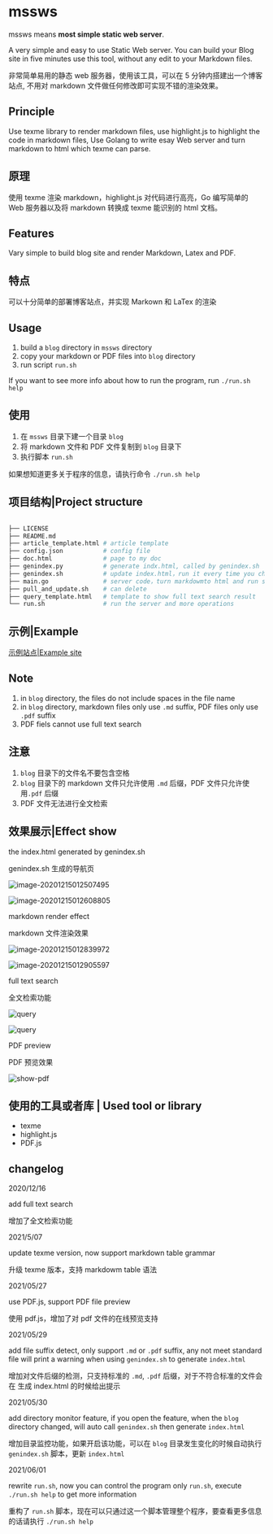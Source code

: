 # mssws

mssws means **most simple static web server**.

A very simple and easy to use Static Web server. You can build your Blog
site in five minutes use this tool, without any edit to your Markdown files.

非常简单易用的静态 web 服务器，使用该工具，可以在 5 分钟内搭建出一个博客
站点, 不用对 markdown 文件做任何修改即可实现不错的渲染效果。


## Principle

Use texme library to render markdown files, use highlight.js to highlight
the code in markdown files, Use Golang to write esay Web server and turn
markdown to html which texme can parse.


## 原理

使用 texme 渲染 markdown，highlight.js 对代码进行高亮，Go 编写简单的 Web
服务器以及将 markdown 转换成 texme 能识别的 html 文档。


## Features

Vary simple to build blog site and render Markdown, Latex and PDF.


## 特点

可以十分简单的部署博客站点，并实现 Markown 和  LaTex 的渲染


## Usage

1. build a `blog` directory in `mssws` directory
2. copy your markdown or PDF files into `blog` directory
3. run script `run.sh`

If you want to see more info about how to run the program, run `./run.sh help`

##  使用

1. 在 `mssws` 目录下建一个目录 `blog`
2. 将 markdown 文件和 PDF 文件复制到 `blog` 目录下
3. 执行脚本 `run.sh`

如果想知道更多关于程序的信息，请执行命令 `./run.sh help`


## 项目结构|Project structure

``` bash

├── LICENSE
├── README.md
├── article_template.html # article template
├── config.json           # config file
├── doc.html              # page to my doc
├── genindex.py           # generate indx.html, called by genindex.sh
├── genindex.sh           # update index.html，run it every time you changed blog directory
├── main.go               # server code，turn markdowmto html and run server 
├── pull_and_update.sh    # can delete
├── query_template.html   # template to show full text search result 
└── run.sh                # run the server and more operations
```


## 示例|Example

[示例站点|Example site](http://www.man6.org/)


## Note

1. in `blog` directory, the files do not include spaces in the file name
2. in `blog` directory, markdown files only use `.md` suffix, PDF files only
use `.pdf` suffix
3. PDF fiels cannot use full text search

## 注意

1. `blog` 目录下的文件名不要包含空格
2. `blog` 目录下的 markdown 文件只允许使用 `.md` 后缀，PDF 文件只允许使用`.pdf` 后缀
3. PDF 文件无法进行全文检索


## 效果展示|Effect show

the index.html generated by genindex.sh

genindex.sh 生成的导航页

![image-20201215012507495](image/image-20201215012507495.png)

![image-20201215012608805](image/image-20201215012608805.png)


markdown render effect

markdown 文件渲染效果

![image-20201215012839972](image/image-20201215012839972.png)

![image-20201215012905597](image/image-20201215012905597.png)


full text search

全文检索功能

![query](image/query.png)

![query](image/query2.png)


PDF preview

PDF 预览效果

![show-pdf](image/show-pdf.png)


## 使用的工具或者库 | Used tool or library

- texme
- highlight.js
- PDF.js


## changelog

2020/12/16

add full text search

增加了全文检索功能


2021/5/07

update texme version, now support markdown table grammar

升级 texme 版本，支持 markdowm table 语法


2021/05/27

use PDF.js, support PDF file preview

使用 pdf.js，增加了对 pdf 文件的在线预览支持


2021/05/29

add file suffix detect, only support `.md` or `.pdf` suffix, any not meet
standard file will print a warning when using `genindex.sh` to generate `index.html`

增加对文件后缀的检测，只支持标准的 `.md`, `.pdf` 后缀，对于不符合标准的文件会在
生成 index.html 的时候给出提示


2021/05/30

add directory monitor feature, if you open the feature, when the `blog` directory changed, will auto call `genindex.sh` then generate `index.html`

增加目录监控功能，如果开启该功能，可以在 `blog` 目录发生变化的时候自动执行 `genindex.sh` 脚本，更新 `index.html`


2021/06/01

rewrite `run.sh`, now you can control the program only `run.sh`, execute `./run.sh help` to get more information

重构了 `run.sh` 脚本，现在可以只通过这一个脚本管理整个程序，要查看更多信息的话请执行 `./run.sh help`
